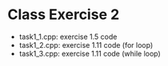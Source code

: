 # Class Exercise 2

- task1_1.cpp: exercise 1.5 code
- task1_2.cpp: exercise 1.11 code (for loop)
- task1_3.cpp: exercise 1.11 code (while loop)

